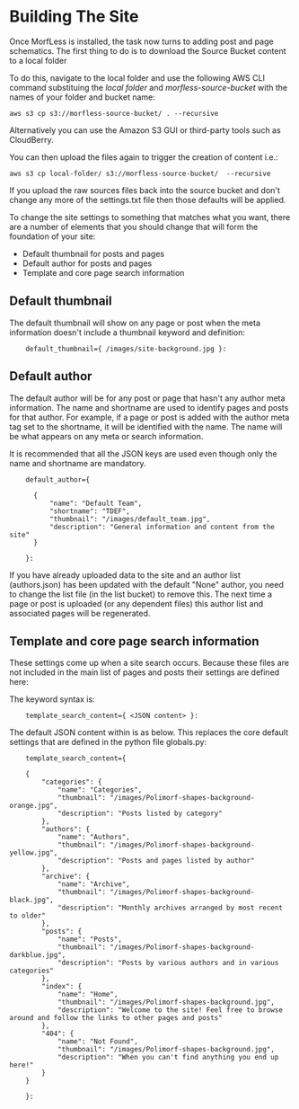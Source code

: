 # Building The Site

Once MorfLess is installed, the task now turns to adding post and page schematics. The first thing to do is to download the Source Bucket content to a local folder

To do this, navigate to the local folder and use the following AWS CLI command substituing the _local folder_ and _morfless-source-bucket_ with the names of your folder and bucket name:

    aws s3 cp s3://morfless-source-bucket/ . --recursive
    
Alternatively you can use the Amazon S3 GUI or third-party tools such as CloudBerry. 

You can then upload the files again to trigger the creation of content i.e.:

    aws s3 cp local-folder/ s3://morfless-source-bucket/  --recursive
    
If you upload the raw sources files back into the source bucket and don't change any more of the settings.txt file then those defaults will be applied.

To change the site settings to something that matches what you want, there are a number of elements that you should change that will form the foundation of your site:

- Default thumbnail for posts and pages
- Default author for posts and pages
- Template and core page search information

## Default thumbnail

The default thumbnail will show on any page or post when the meta information doesn't include a thumbnail keyword and definition:

        default_thumbnail={ /images/site-background.jpg }:

## Default author

The default author will be for any post or page that hasn't any author meta information. The name and shortname are used to identify pages and posts for that author. For example, if a page or post is added with the author meta tag set to the shortname, it will be identified with the name. The name will be what appears on any meta or search information. 

It is recommended that all the JSON keys are used even though only the name and shortname are mandatory.

        default_author={

          {
              "name": "Default Team",
              "shortname": "TDEF",
              "thumbnail": "/images/default_team.jpg",
              "description": "General information and content from the site"
          }

        }:

If you have already uploaded data to the site and an author list (authors.json) has been updated with the default "None" author, you need to change the list file (in the list bucket) to remove this. The next time a page or post is uploaded (or any dependent files) this author list and associated pages will be regenerated.

## Template and core page search information

These settings come up when a site search occurs. Because these files are not included in the main list of pages and posts their settings are defined here:

The keyword syntax is:

        template_search_content={ <JSON content> }:
        
The default JSON content within is as below. This replaces the core default settings that are defined in the python file globals.py:

        template_search_content={

        {
            "categories": {
                "name": "Categories",
                "thumbnail": "/images/Polimorf-shapes-background-orange.jpg",
                "description": "Posts listed by category"
            },
            "authors": {
                "name": "Authors",
                "thumbnail": "/images/Polimorf-shapes-background-yellow.jpg",
                "description": "Posts and pages listed by author"
            },
            "archive": {
                "name": "Archive",
                "thumbnail": "/images/Polimorf-shapes-background-black.jpg",
                "description": "Monthly archives arranged by most recent to older"
            },
            "posts": {
                "name": "Posts",
                "thumbnail": "/images/Polimorf-shapes-background-darkblue.jpg",
                "description": "Posts by various authors and in various categories"
            },
            "index": {
                "name": "Home",
                "thumbnail": "/images/Polimorf-shapes-background.jpg",
                "description": "Welcome to the site! Feel free to browse around and follow the links to other pages and posts"
            },
            "404": {
                "name": "Not Found",
                "thumbnail": "/images/Polimorf-shapes-background.jpg",
                "description": "When you can't find anything you end up here!"
            }
        }

        }:
